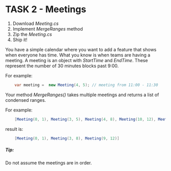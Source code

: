 # TASK 2 - Meetings
1. Download *Meeting.cs*
2. Implement *MergeRanges* method
3. Zip the *Meeting.cs*
4. Ship it!

You have a simple calendar where you want to add a feature that shows when everyone has time.
What you know is when teams are having a meeting. A meeting is an object with *StartTime* and *EndTime*. These represent the number of 30 minutes blocks past 9:00.

For example:
```csharp
    var meeting =  new Meeting(4, 5); // meeting from 11:00 - 11:30
```

Your method *MergeRanges()* takes multiple meetings and returns a list of condensed ranges.

For example:
```csharp
    [Meeting(0, 1), Meeting(3, 5), Meeting(4, 8), Meeting(10, 12), Meeting(9, 10)]
```


result is:
```csharp
    [Meeting(0, 1), Meeting(3, 8), Meeting(9, 12)]
```

##### Tip:
Do not assume the meetings are in order.